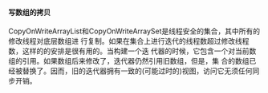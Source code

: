 #### 写数组的拷贝
CopyOnWriteArrayList和CopyOnWriteArraySet是线程安全的集合，其中所有的修改线程对底层数组进
行复制。如果在集合上进行迭代的线程数超过修改线程数，这样的的安排是很有用的。当构建一个迭
代器的时候，它包含一个对当前数组的引用。如果数组后来修改了，迭代器仍然引用旧数组，但是，集
合的数组已经被替换了。因而，旧的迭代器拥有一致的(可能过时的)视图，访问它无须任何同步开销。

